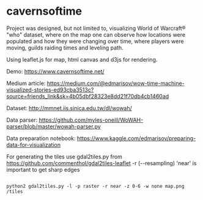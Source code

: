 # cavernsoftime

Project was designed, but not limited to, visualizing World of Warcraft® "who" dataset, where on the map one can observe how locations were populated and how they were changing over time, where players were moving, guilds raiding times and leveling path.

Using leaflet.js for map, html canvas and d3js for rendering.

Demo: https://www.cavernsoftime.net/

Medium article: https://medium.com/@edmarisov/wow-time-machine-visualized-stories-ed93cba3513c?source=friends_link&sk=4b05dbf28323e8dd21f70db4cb1460ad 

Dataset: http://mmnet.iis.sinica.edu.tw/dl/wowah/

Data parser: https://github.com/myles-oneill/WoWAH-parser/blob/master/wowah-parser.py

Data preparation notebook: https://www.kaggle.com/edmarisov/preparing-data-for-visualization

For generating the tiles use gdal2tiles.py from https://github.com/commenthol/gdal2tiles-leaflet
-r (--resampling) 'near' is important to get sharp edges

<code>
python2 gdal2tiles.py -l -p raster -r near -z 0-6 -w none map.png /tiles
</code>
